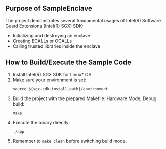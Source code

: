 ## Purpose of SampleEnclave

The project demonstrates several fundamental usages of Intel(R) Software Guard 
Extensions (Intel(R) SGX) SDK:
- Initializing and destroying an enclave
- Creating ECALLs or OCALLs
- Calling trusted libraries inside the enclave


## How to Build/Execute the Sample Code

1. Install Intel(R) SGX SDK for Linux* OS
2. Make sure your environment is set:
    ```shell
    source ${sgx-sdk-install-path}/environment
    ```  
3. Build the project with the prepared Makefile: Hardware Mode, Debug build:
    ```shell
    make
    ```
4. Execute the binary directly:
    ```shell
    ./app
    ```
5. Remember to `make clean` before switching build mode.
